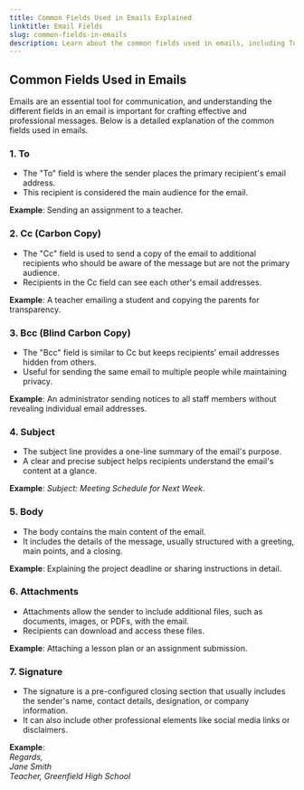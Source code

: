 ```yaml
---
title: Common Fields Used in Emails Explained  
linktitle: Email Fields  
slug: common-fields-in-emails  
description: Learn about the common fields used in emails, including To, Cc, Bcc, Subject, Body, Attachments, and Signature, and their purposes.  
---
```


## Common Fields Used in Emails  

Emails are an essential tool for communication, and understanding the different fields in an email is important for crafting effective and professional messages. Below is a detailed explanation of the common fields used in emails.  


### 1. **To**  

- The "To" field is where the sender places the primary recipient's email address.  
- This recipient is considered the main audience for the email.  

**Example**: Sending an assignment to a teacher.  


### 2. **Cc (Carbon Copy)**  

- The "Cc" field is used to send a copy of the email to additional recipients who should be aware of the message but are not the primary audience.  
- Recipients in the Cc field can see each other's email addresses.  

**Example**: A teacher emailing a student and copying the parents for transparency.  


### 3. **Bcc (Blind Carbon Copy)**  

- The "Bcc" field is similar to Cc but keeps recipients’ email addresses hidden from others.  
- Useful for sending the same email to multiple people while maintaining privacy.  

**Example**: An administrator sending notices to all staff members without revealing individual email addresses.  


### 4. **Subject**  

- The subject line provides a one-line summary of the email's purpose.  
- A clear and precise subject helps recipients understand the email's content at a glance.  

**Example**: *Subject: Meeting Schedule for Next Week*.  


### 5. **Body**  

- The body contains the main content of the email.  
- It includes the details of the message, usually structured with a greeting, main points, and a closing.  

**Example**: Explaining the project deadline or sharing instructions in detail.  


### 6. **Attachments**  

- Attachments allow the sender to include additional files, such as documents, images, or PDFs, with the email.  
- Recipients can download and access these files.  

**Example**: Attaching a lesson plan or an assignment submission.  


### 7. **Signature**  

- The signature is a pre-configured closing section that usually includes the sender's name, contact details, designation, or company information.  
- It can also include other professional elements like social media links or disclaimers.  

**Example**:  
  *Regards,*  
  *Jane Smith*  
  *Teacher, Greenfield High School*  

